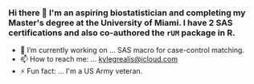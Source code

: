 ### Hi there 👋 I'm an aspiring biostatistician and completing my Master's degree at the University of Miami. I have 2 SAS certifications and also co-authored the `rUM` package in R.

- 🔭 I’m currently working on ... SAS macro for case-control matching.
- 📫 How to reach me: ... kylegrealis@icloud.com
- ⚡ Fun fact: ... I'm a US Army veteran.

